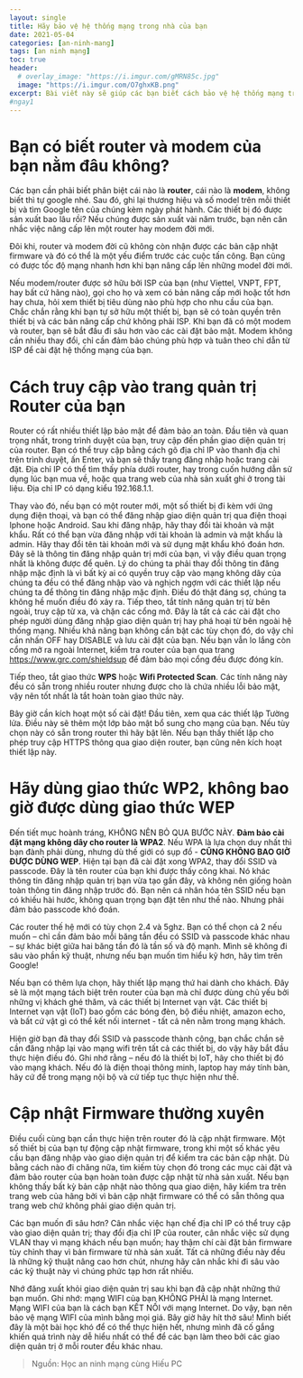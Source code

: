 ```yaml
---
layout: single
title: Hãy bảo vệ hệ thống mạng trong nhà của bạn
date: 2021-05-04
categories: [an-ninh-mang]
tags: [an ninh mạng]
toc: true
header:
  # overlay_image: "https://i.imgur.com/gMRN85c.jpg"
  image: "https://i.imgur.com/O7ghxKB.png"
excerpt: Bài viết này sẽ giúp các bạn biết cách bảo vệ hệ thống mạng trong nhà khỏi các cuộc tấn công. Bao gồm bảo vệ router và modem cũng như các thiết bị khác bạn dùng để kết nối với Internet.
#ngay1
---
```

# Bạn có biết router và modem của bạn nằm đâu không?
Các bạn cần phải biết phân biệt cái nào là **router**, cái nào là **modem**, không biết thì tự google nhé. Sau đó, ghi lại thương hiệu và số model trên mỗi thiết bị và tìm Google tên của chúng kèm ngày phát hành. Các thiết bị đó được sản xuất bao lâu rồi? Nếu chúng được sản xuất vài năm trước, bạn nên cân nhắc việc nâng cấp lên một router hay modem đời mới.

Đôi khi, router và modem đời cũ không còn nhận được các bản cập nhật firmware và đó có thể là một yếu điểm trước các cuộc tấn công. Bạn cũng có được tốc độ mạng nhanh hơn khi bạn nâng cấp lên những model đời mới.

Nếu modem/router được sở hữu bởi ISP của bạn (như Viettel, VNPT, FPT, hay bất cứ hãng nào), gọi cho họ và xem có bản nâng cấp mới hoặc tốt hơn hay chưa, hỏi xem thiết bị tiêu dùng nào phù hợp cho nhu cầu của bạn. Chắc chắn rằng khi bạn tự sở hữu một thiết bị, bạn sẽ có toàn quyền trên thiết bị và các bản nâng cấp chứ không phải ISP.
Khi bạn đã có một modem và router, bạn sẽ bắt đầu đi sâu hơn vào các cài đặt bảo mật.
Modem không cần nhiều thay đổi, chỉ cần đảm bảo chúng phù hợp và tuân theo chỉ dẫn từ ISP để cài đặt hệ thống mạng của bạn.

# Cách truy cập vào trang quản trị Router của bạn
Router có rất nhiều thiết lập bảo mật để đảm bảo an toàn. Đầu tiên và quan trọng nhất, trong trình duyệt của bạn, truy cập đến phần giao diện quản trị của router. Bạn có thể truy cập bằng cách gõ địa chỉ IP vào thanh địa chỉ trên trình duyệt, ấn Enter, và bạn sẽ thấy trang đăng nhập hoặc trang cài đặt. Địa chỉ IP có thể tìm thấy phía dưới router, hay trong cuốn hướng dẫn sử dụng lúc bạn mua về, hoặc qua trang web của nhà sản xuất ghi ở trong tài liệu. Địa chỉ IP có dạng kiểu 192.168.1.1.

Thay vào đó, nếu bạn có một router mới, một số thiết bị đi kèm với ứng dụng điện thoại, và bạn có thể đăng nhập giao diện quản trị qua điện thoại Iphone hoặc Android. Sau khi đăng nhập, hãy thay đổi tài khoản và mật khẩu. Rất có thể bạn vừa đăng nhập với tài khoản là admin và mật khẩu là admin. Hãy thay đổi tên tài khoản mới và sử dụng mật khẩu khó đoán hơn. Đây sẽ là thông tin đăng nhập quản trị mới của bạn, vì vậy điều quan trọng nhất là không được để quên. Lý do chúng ta phải thay đổi thông tin đăng nhập mặc định là vì bất kỳ ai có quyền truy cập vào mạng không dây của chúng ta đều có thể đăng nhập vào và nghịch ngợm với các thiết lập nếu chúng ta để thông tin đăng nhập mặc định. Điều đó thật đáng sợ, chúng ta không hề muốn điều đó xảy ra.
Tiếp theo, tắt tính năng quản trị từ bên ngoài, truy cập từ xa, và chặn các cổng mở. Đây là tất cả các cài đặt cho phép người dùng đăng nhập giao diện quản trị hay phá hoại từ bên ngoài hệ thống mạng. Nhiều khả năng bạn không cần bật các tùy chọn đó, do vậy chỉ cần nhấn OFF hay DISABLE và lưu cài đặt của bạn. Nếu bạn vẫn lo lắng còn cổng mở ra ngoài Internet, kiểm tra router của bạn qua trang <https://www.grc.com/shieldsup> để đảm bảo mọi cổng đều được đóng kín.

Tiếp theo, tắt giao thức **WPS** hoặc **Wifi Protected Scan**. Các tính năng này đều có sẵn trong nhiều router nhưng được cho là chứa nhiều lỗi bảo mật, vậy nên tốt nhất là tắt hoàn toàn giao thức này.

Bây giờ cần kích hoạt một số cài đặt! Đầu tiên, xem qua các thiết lập Tường lửa. Điều này sẽ thêm một lớp bảo mật bổ sung cho mạng của bạn. Nếu tùy chọn này có sẵn trong router thì hãy bật lên. Nếu bạn thấy thiết lập cho phép truy cập HTTPS thông qua giao diện router, bạn cũng nên kích hoạt thiết lập này.

# Hãy dùng giao thức WP2, không bao giờ được dùng giao thức WEP
Đến tiết mục hoành tráng, KHÔNG NÊN BỎ QUA BƯỚC NÀY. **Đảm bảo cài đặt mạng không dây cho router là WPA2**. Nếu WPA là lựa chọn duy nhất thì bạn đành phải dùng, nhưng dù thế giới có sụp đổ - **CŨNG KHÔNG BAO GIỜ ĐƯỢC DÙNG WEP**. Hiện tại bạn đã cài đặt xong WPA2, thay đổi SSID và passcode. Đây là tên router của bạn khi được thấy công khai. Nó khác thông tin đăng nhập quản trị bạn vừa tạo gần đây, và không nên giống hoàn toàn thông tin đăng nhập trước đó. Bạn nên cá nhân hóa tên SSID nếu bạn có khiếu hài hước, không quan trọng bạn đặt tên như thế nào. Nhưng phải đảm bảo passcode khó đoán.

Các router thế hệ mới có tùy chọn 2.4 và 5ghz. Bạn có thể chọn cả 2 nếu muốn – chỉ cần đảm bảo mỗi băng tần đều có SSID và passcode khác nhau – sự khác biệt giữa hai băng tần đó là tần số và độ mạnh. Mình sẽ không đi sâu vào phần kỹ thuật, nhưng nếu bạn muốn tìm hiểu kỹ hơn, hãy tìm trên Google!

Nếu bạn có thêm lựa chọn, hãy thiết lập mạng thứ hai dành cho khách. Đây sẽ là một mạng tách biệt trên router của bạn mà chỉ được dùng chủ yếu bởi những vị khách ghé thăm, và các thiết bị Internet vạn vật. Các thiết bị Internet vạn vật (IoT) bao gồm các bóng đèn, bộ điều nhiệt, amazon echo, và bất cứ vật gì có thể kết nối internet - tất cả nên nằm trong mạng khách.

Hiện giờ bạn đã thay đổi SSID và passcode thành công, bạn chắc chắn sẽ cần đăng nhập lại vào mạng wifi trên tất cả các thiết bị, do vậy hãy bắt đầu thực hiện điều đó. Ghi nhớ rằng – nếu đó là thiết bị IoT, hãy cho thiết bị đó vào mạng khách. Nếu đó là điện thoại thông minh, laptop hay máy tính bàn, hãy cứ để trong mạng nội bộ và cứ tiếp tục thực hiện như thế.

# Cập nhật Firmware thường xuyên
Điều cuối cùng bạn cần thực hiện trên router đó là cập nhật firmware. Một số thiết bị của bạn tự động cập nhật firmware, trong khi một số khác yêu cầu bạn đăng nhập vào giao diện quản trị để kiểm tra các bản cập nhật. Dù bằng cách nào đi chăng nữa, tìm kiếm tùy chọn đó trong các mục cài đặt và đảm bảo router của bạn hoàn toàn được cập nhật từ nhà sản xuất. Nếu bạn không thấy bất kỳ bản cập nhật nào thông qua giao diện, hãy kiểm tra trên trang web của hãng bởi vì bản cập nhật firmware có thể có sẵn thông qua trang web chứ không phải giao diện quản trị.

Các bạn muốn đi sâu hơn? Cân nhắc việc hạn chế địa chỉ IP có thể truy cập vào giao diện quản trị; thay đổi địa chỉ IP của  router, cân nhắc việc sử dụng VLAN thay vì mạng khách nếu bạn muốn; hay thậm chí cài đặt bản firmware tùy chỉnh thay vì bản firmware từ nhà sản xuất. Tất cả những điều này đều là những kỹ thuật nâng cao hơn chút, nhưng hãy cân nhắc khi đi sâu vào các kỹ thuật này vì chúng phức tạp hơn rất nhiều.

Nhớ đăng xuất khỏi giao diện quản trị sau khi bạn đã cập nhật những thứ bạn muốn. Ghi nhớ: mạng WIFI của bạn KHÔNG PHẢI là mạng Internet. Mạng WIFI của bạn là cách bạn KẾT NỐI với mạng Internet. Do vậy, bạn nên bảo vệ mạng WIFI của mình bằng mọi giá.
Bây giờ hãy hít thở sâu! Mình biết đây là một bài học khó để có thể thực hiện hết, nhưng mình đã cố gắng khiến quá trình này dễ hiểu nhất có thể để các bạn làm theo bởi các giao diện quản trị ở mỗi router đều khác nhau.

> Nguồn: Học an ninh mạng cùng Hiếu PC